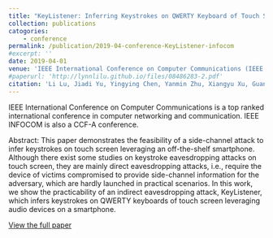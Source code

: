 ```yaml
---
title: "KeyListener: Inferring Keystrokes on QWERTY Keyboard of Touch Screen through Acoustic Signals"
collection: publications
catogories: 
    - conference
permalink: /publication/2019-04-conference-KeyListener-infocom
#excerpt: ''
date: 2019-04-01
venue: 'IEEE International Conference on Computer Communications (IEEE INFOCOM 2019)'
#paperurl: 'http://lynnlilu.github.io/files/08486283-2.pdf'
citation: 'Li Lu, Jiadi Yu, Yingying Chen, Yanmin Zhu, Xiangyu Xu, Guangtao Xue, Minglu Li. (2019). &quot;KeyListener: Inferring Keystrokes on QWERTY Keyboard of Touch Screen through Acoustic Signals.&quot; <i>IEEE INFOCOM 2019</i>. Paris, France. pp. 775-783. doi: 10.1109/INFOCOM.2019.8737591'
---
```


IEEE International Conference on Computer Communications is a top ranked international conference in computer networking and communication. IEEE INFOCOM is also a CCF-A conference.

Abstract: This paper demonstrates the feasibility of a side-channel attack to infer keystrokes on touch screen leveraging an off-the-shelf smartphone. Although there exist some studies on keystroke eavesdropping attacks on touch screen, they are mainly direct eavesdropping attacks, i.e., require the device of victims compromised to provide side-channel information for the adversary, which are hardly launched in practical scenarios. In this work, we show the practicability of an indirect eavesdropping attack, KeyListener, which infers keystrokes on QWERTY keyboards of touch screen leveraging audio devices on a smartphone.

[View the full paper](https://ieeexplore.ieee.org/document/8737591)

